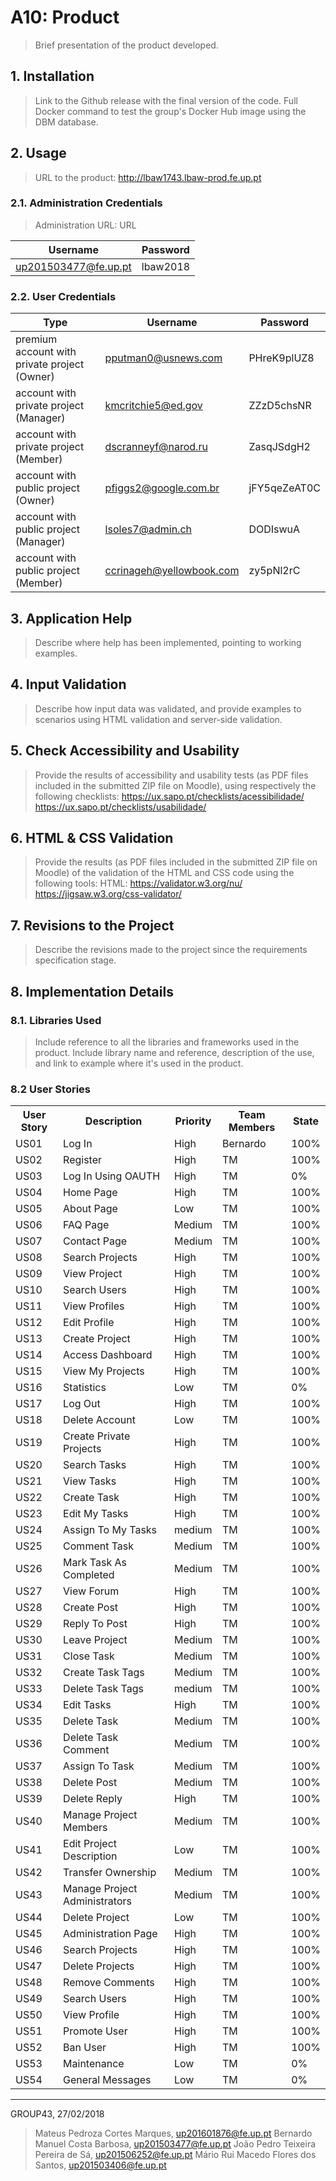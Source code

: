 # A10: Product

> Brief presentation of the product developed.

## 1. Installation

> Link to the Github release with the final version of the code.
> Full Docker command to test the group's Docker Hub image using the DBM database.

## 2. Usage

> URL to the product: http://lbaw1743.lbaw-prod.fe.up.pt

### 2.1. Administration Credentials

> Administration URL: URL

| Username | Password |
| -------- | -------- |
| up201503477@fe.up.pt    | lbaw2018 |

### 2.2. User Credentials

| Type          | Username  | Password |
| ------------- | --------- | -------- |
| premium account with private project (Owner) | pputman0@usnews.com | PHreK9plUZ8 |
| account with private project (Manager) | kmcritchie5@ed.gov | ZZzD5chsNR |
| account with private project (Member) | dscranneyf@narod.ru | ZasqJSdgH2 |
| account with public project (Owner) | pfiggs2@google.com.br | jFY5qeZeAT0C |
| account with public project (Manager) | lsoles7@admin.ch | DODIswuA |
| account with public project (Member) | ccrinageh@yellowbook.com | zy5pNl2rC |


## 3. Application Help

> Describe where help has been implemented, pointing to working examples.


## 4. Input Validation

> Describe how input data was validated, and provide examples to scenarios using HTML validation and server-side validation.


## 5. Check Accessibility and Usability

> Provide the results of accessibility and usability tests (as PDF files included in the submitted ZIP file on Moodle), using respectively the following checklists:
> https://ux.sapo.pt/checklists/acessibilidade/
> https://ux.sapo.pt/checklists/usabilidade/


## 6. HTML & CSS Validation

> Provide the results (as PDF files included in the submitted ZIP file on Moodle) of the validation of the HTML and CSS code using the following tools:
> HTML: https://validator.w3.org/nu/
> https://jigsaw.w3.org/css-validator/


## 7. Revisions to the Project

> Describe the revisions made to the project since the requirements specification stage.


## 8. Implementation Details

### 8.1. Libraries Used

> Include reference to all the libraries and frameworks used in the product.
> Include library name and reference, description of the use, and link to example where it's used in the product.


### 8.2 User Stories

<table>
  <tr>
    <th><b>User Story </b></th>
    <th><b>Description </b></th>
    <th><b>Priority </b></th>
    <th><b>Team Members </b></th>
    <th><b>State </b></th>  
  </tr>
    <tr>
        <td>
          US01
        </td>
        <td>
          Log In
        </td>
        <td>
          High
        </td>
        <td>
          Bernardo
        </td>
        <td>
          100%
        </td>
    </tr>
   <tr>
        <td>
          US02
        </td>
        <td>
          Register
        </td>
        <td>
          High
        </td>
        <td>
          TM
        </td>
        <td>
          100%
        </td>
    </tr>
    <tr>
        <td>
          US03
        </td>
        <td>
          Log In Using OAUTH
        </td>
        <td>
          High
        </td>
        <td>
          TM
        </td>
        <td>
          0%
        </td>
    </tr>
   <tr>
        <td>
          US04
        </td>
        <td>
          Home Page
        </td>
        <td>
          High
        </td>
        <td>
          TM
        </td>
        <td>
          100%
        </td>
    </tr>
   <tr>
        <td>
          US05
        </td>
        <td>
          About Page
        </td>
        <td>
          Low
        </td>
        <td>
          TM
        </td>
        <td>
          100%
        </td>
    </tr>
   <tr>
        <td>
          US06
        </td>
        <td>
          FAQ Page
        </td>
        <td>
          Medium
        </td>
        <td>
          TM
        </td>
        <td>
          100%
        </td>
    </tr>
   <tr>
        <td>
          US07
        </td>
        <td>
          Contact Page
        </td>
        <td>
          Medium
        </td>
        <td>
          TM
        </td>
        <td>
          100%
        </td>
    </tr>
   <tr>
        <td>
          US08
        </td>
        <td>
          Search Projects
        </td>
        <td>
          High
        </td>
        <td>
          TM
        </td>
        <td>
          100%
        </td>
    </tr>
    <tr>
        <td>
          US09
        </td>
        <td>
          View Project
        </td>
        <td>
          High
        </td>
        <td>
          TM
        </td>
        <td>
          100%
        </td>
    </tr>
   <tr>
        <td>
          US10
        </td>
        <td>
          Search Users
        </td>
        <td>
          High
        </td>
        <td>
          TM
        </td>
        <td>
          100%
        </td>
    </tr>
   <tr>
        <td>
          US11
        </td>
        <td>
          View Profiles
        </td>
        <td>
          High
        </td>
        <td>
          TM
        </td>
        <td>
          100%
        </td>
    </tr>
    <tr>
        <td>
          US12
        </td>
        <td>
          Edit Profile
        </td>
        <td>
          High
        </td>
        <td>
          TM
        </td>
        <td>
          100%
        </td>
    </tr>
  <tr>
        <td>
          US13
        </td>
        <td>
          Create Project
        </td>
        <td>
          High
        </td>
        <td>
          TM
        </td>
        <td>
          100%
        </td>
    </tr>
    <tr>
        <td>
          US14
        </td>
        <td>
          Access Dashboard
        </td>
        <td>
          High
        </td>
        <td>
          TM
        </td>
        <td>
          100%
        </td>
    </tr>
   <tr>
        <td>
          US15
        </td>
        <td>
          View My Projects
        </td>
        <td>
          High
        </td>
        <td>
          TM
        </td>
        <td>
          100%
        </td>
    </tr>
  <tr>
        <td>
          US16
        </td>
        <td>
          Statistics
        </td>
        <td>
          Low
        </td>
        <td>
          TM
        </td>
        <td>
          0%
        </td>
    </tr>
   <tr>
        <td>
          US17
        </td>
        <td>
          Log Out
        </td>
        <td>
          High
        </td>
        <td>
          TM
        </td>
        <td>
          100%
        </td>
    </tr>
  <tr>
        <td>
          US18
        </td>
        <td>
          Delete Account
        </td>
        <td>
          Low
        </td>
        <td>
          TM
        </td>
        <td>
          100%
        </td>
    </tr>
   <tr>
        <td>
          US19
        </td>
        <td>
          Create Private Projects
        </td>
        <td>
          High
        </td>
        <td>
          TM
        </td>
        <td>
          100%
        </td>
    </tr>
  <tr>
        <td>
          US20
        </td>
        <td>
          Search Tasks
        </td>
        <td>
          High
        </td>
        <td>
          TM
        </td>
        <td>
          100%
        </td>
    </tr>
   <tr>
        <td>
          US21
        </td>
        <td>
          View Tasks
        </td>
        <td>
          High
        </td>
        <td>
          TM
        </td>
        <td>
          100%
        </td>
    </tr>
   <tr>
        <td>
          US22
        </td>
        <td>
          Create Task
        </td>
        <td>
          High
        </td>
        <td>
          TM
        </td>
        <td>
          100%
        </td>
    </tr>
  <tr>
        <td>
          US23
        </td>
        <td>
          Edit My Tasks
        </td>
        <td>
          High
        </td>
        <td>
          TM
        </td>
        <td>
          100%
        </td>
    </tr>
    <tr>
        <td>
          US24
        </td>
        <td>
          Assign To My Tasks
        </td>
        <td>
          medium
        </td>
        <td>
          TM
        </td>
        <td>
          100%
        </td>
    </tr>
    <tr>
        <td>
          US25
        </td>
        <td>
          Comment Task
        </td>
        <td>
          Medium
        </td>
        <td>
          TM
        </td>
        <td>
          100%
        </td>
    </tr>
    <tr>
        <td>
          US26
        </td>
        <td>
          Mark Task As Completed
        </td>
        <td>
          Medium
        </td>
        <td>
          TM
        </td>
        <td>
          100%
        </td>
    </tr>
    <tr>
        <td>
          US27
        </td>
        <td>
          View Forum
        </td>
        <td>
          High
        </td>
        <td>
          TM
        </td>
        <td>
          100%
        </td>
    </tr>
    <tr>
        <td>
          US28
        </td>
        <td>
          Create Post
        </td>
        <td>
          High
        </td>
        <td>
          TM
        </td>
        <td>
          100%
        </td>
    </tr>
    <tr>
        <td>
          US29
        </td>
        <td>
          Reply To Post
        </td>
        <td>
          High
        </td>
        <td>
          TM
        </td>
        <td>
          100%
        </td>
    </tr>
    <tr>
        <td>
          US30
        </td>
        <td>
          Leave Project
        </td>
        <td>
          Medium
        </td>
        <td>
          TM
        </td>
        <td>
          100%
        </td>
    </tr>
    <tr>
        <td>
          US31
        </td>
        <td>
          Close Task
        </td>
        <td>
          Medium
        </td>
        <td>
          TM
        </td>
        <td>
          100%
        </td>
    </tr>
    <tr>
        <td>
          US32
        </td>
        <td>
          Create Task Tags
        </td>
        <td>
          Medium
        </td>
        <td>
          TM
        </td>
        <td>
          100%
        </td>
    </tr>
    <tr>
        <td>
          US33
        </td>
        <td>
          Delete Task Tags
        </td>
        <td>
          medium
        </td>
        <td>
          TM
        </td>
        <td>
          100%
        </td>
    </tr>
    <tr>
        <td>
          US34
        </td>
        <td>
          Edit Tasks
        </td>
        <td>
          High
        </td>
        <td>
          TM
        </td>
        <td>
          100%
        </td>
    </tr>
    <tr>
        <td>
          US35
        </td>
        <td>
          Delete Task
        </td>
        <td>
          Medium
        </td>
        <td>
          TM
        </td>
        <td>
          100%
        </td>
    </tr>
   <tr>
        <td>
          US36
        </td>
        <td>
          Delete Task Comment
        </td>
        <td>
          Medium
        </td>
        <td>
          TM
        </td>
        <td>
          100%
        </td>
    </tr>
    <tr>
        <td>
          US37
        </td>
        <td>
          Assign To Task
        </td>
        <td>
          Medium
        </td>
        <td>
          TM
        </td>
        <td>
          100%
        </td>
    </tr>
    <tr>
        <td>
          US38
        </td>
        <td>
          Delete Post
        </td>
        <td>
          Medium
        </td>
        <td>
          TM
        </td>
        <td>
          100%
        </td>
    </tr>
    <tr>
        <td>
          US39
        </td>
        <td>
          Delete Reply
        </td>
        <td>
          High
        </td>
        <td>
          TM
        </td>
        <td>
          100%
        </td>
    </tr>
    <tr>
        <td>
          US40
        </td>
        <td>
          Manage Project Members
        </td>
        <td>
          Medium
        </td>
        <td>
          TM
        </td>
        <td>
          100%
        </td>
    </tr>
    <tr>
        <td>
          US41
        </td>
        <td>
          Edit Project Description
        </td>
        <td>
          Low
        </td>
        <td>
          TM
        </td>
        <td>
          100%
        </td>
    </t>
      <tr>
        <td>
          US42
        </td>
        <td>
          Transfer Ownership
        </td>
        <td>
          Medium
        </td>
        <td>
          TM
        </td>
        <td>
          100%
        </td>
    </tr>
      <tr>
        <td>
          US43
        </td>
        <td>
          Manage Project Administrators
        </td>
        <td>
          Medium
        </td>
        <td>
          TM
        </td>
        <td>
          100%
        </td>
    </tr>
   <tr>
        <td>
          US44
        </td>
        <td>
          Delete Project
        </td>
        <td>
          Low
        </td>
        <td>
          TM
        </td>
        <td>
          100%
        </td>
    </tr>
      <tr>
        <td>
          US45
        </td>
        <td>
          Administration Page
        </td>
        <td>
          High
        </td>
        <td>
          TM
        </td>
        <td>
          100%
        </td>
    </tr>
      <tr>
        <td>
          US46
        </td>
        <td>
          Search Projects
        </td>
        <td>
          High
        </td>
        <td>
          TM
        </td>
        <td>
          100%
        </td>
    </tr>
      <tr>
        <td>
          US47
        </td>
        <td>
          Delete Projects
        </td>
        <td>
          High
        </td>
        <td>
          TM
        </td>
        <td>
          100%
        </td>
    </tr>
      <tr>
        <td>
          US48
        </td>
        <td>
          Remove Comments
        </td>
        <td>
          High
        </td>
        <td>
          TM
        </td>
        <td>
          100%
        </td>
    </tr>
      <tr>
        <td>
          US49
        </td>
        <td>
          Search Users
        </td>
        <td>
          High
        </td>
        <td>
          TM
        </td>
        <td>
          100%
        </td>
    </tr>
      <tr>
        <td>
          US50
        </td>
        <td>
          View Profile
        </td>
        <td>
          High
        </td>
        <td>
          TM
        </td>
        <td>
          100%
        </td>
    </tr>
      <tr>
        <td>
          US51
        </td>
        <td>
          Promote User
        </td>
        <td>
          High
        </td>
        <td>
          TM
        </td>
        <td>
          100%
        </td>
    </tr>
      <tr>
        <td>
          US52
        </td>
        <td>
          Ban User
        </td>
        <td>
          High
        </td>
        <td>
          TM
        </td>
        <td>
          100%
        </td>
    </tr>
      <tr>
        <td>
          US53
        </td>
        <td>
          Maintenance
        </td>
        <td>
          Low
        </td>
        <td>
          TM
        </td>
        <td>
          0%
        </td>
    </tr>
      <tr>
        <td>
          US54
        </td>
        <td>
          General Messages
        </td>
        <td>
          Low
        </td>
        <td>
          TM
        </td>
        <td>
          0%
        </td>
    </tr>
</table>


***

GROUP43, 27/02/2018

> Mateus Pedroza Cortes Marques, up201601876@fe.up.pt
> Bernardo Manuel Costa Barbosa, up201503477@fe.up.pt
> João Pedro Teixeira Pereira de Sá, up201506252@fe.up.pt
> Mário Rui Macedo Flores dos Santos, up201503406@fe.up.pt
